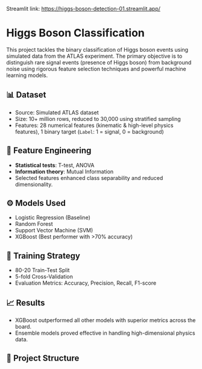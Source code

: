 Streamlit link: https://higgs-boson-detection-01.streamlit.app/

# Higgs Boson Classification

This project tackles the binary classification of Higgs boson events using simulated data from the ATLAS experiment. The primary objective is to distinguish rare signal events (presence of Higgs boson) from background noise using rigorous feature selection techniques and powerful machine learning models.

## 📊 Dataset
- Source: Simulated ATLAS dataset
- Size: 10+ million rows, reduced to 30,000 using stratified sampling
- Features: 28 numerical features (kinematic & high-level physics features), 1 binary target (`Label`: 1 = signal, 0 = background)

## 🔬 Feature Engineering
- **Statistical tests**: T-test, ANOVA
- **Information theory**: Mutual Information
- Selected features enhanced class separability and reduced dimensionality.

## ⚙️ Models Used
- Logistic Regression (Baseline)
- Random Forest
- Support Vector Machine (SVM)
- XGBoost (Best performer with >70% accuracy)

## 🧪 Training Strategy
- 80-20 Train-Test Split
- 5-fold Cross-Validation
- Evaluation Metrics: Accuracy, Precision, Recall, F1-score

## 📈 Results
- XGBoost outperformed all other models with superior metrics across the board.
- Ensemble models proved effective in handling high-dimensional physics data.

## 📁 Project Structure
